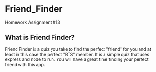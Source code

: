 # Friend_Finder
Homework Assignment #13

## What is Friend Finder?

Friend Finder is a quiz you take to find the perfect "friend" for you and at least in this case the perfect "BTS" member. It is a simple quiz that uses express and node to run. You will have a great time finding your perfect friend with this app.
